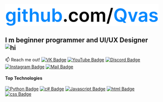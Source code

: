 <img src="github.com-Qvas.png" width="500px">

## I m beginner programmer and UI/UX Designer <img src="https://user-images.githubusercontent.com/1303154/88677602-1635ba80-d120-11ea-84d8-d263ba5fc3c0.gif" width="28px" alt="hi">
:mailbox: Reach me out!
[![VK Badge](https://img.shields.io/badge/-Pavel_Rogozhkin-1ca0f1?style=flat&labelColor=1ca0f1&logo=VK&logoColor=white)](https://vk.com/rogozhkin) [![YouTube Badge](https://img.shields.io/badge/-Qvas-e74c3c?style=flat&labelColor=e74c3c&logo=youtube&logoColor=white)](https://youtube.com/Qvas777) [![Discord Badge](https://img.shields.io/badge/-Qvas%237777-5865F2?style=flat&labelColor=5865F2&logo=Discord&logoColor=white)](https://discord.gg/7tESNGn) [![Instagram Badge](https://img.shields.io/badge/-@Qvas777-e84393?style=flat&labelColor=e84393&logo=instagram&logoColor=white)](https://instagram.com/Qvas777) [![Mail Badge](https://img.shields.io/badge/-osvss@ya.ru-c0392b?style=flat&labelColor=c0392b&logo=gmail&logoColor=white)](mailto:osvss@ya.ru)
#### Top Technologies
[![Python Badge](https://img.shields.io/badge/-Python-blue?style=for-the-badge&labelColor=black&logo=python&logoColor=61DBFB)](#) [![c# Badge](https://img.shields.io/badge/-C%23-purple?style=for-the-badge&labelColor=black&logo=C&logoColor=purple)](#) [![Javascript Badge](https://img.shields.io/badge/-Javascript-F0DB4F?style=for-the-badge&labelColor=black&logo=javascript&logoColor=F0DB4F)](#) [![html Badge](https://img.shields.io/badge/-html-red?style=for-the-badge&labelColor=black&logo=html5&logoColor=red)](#) [![css Badge](https://img.shields.io/badge/-css-blue?style=for-the-badge&labelColor=black&logo=css3&logoColor=blue)](#)
